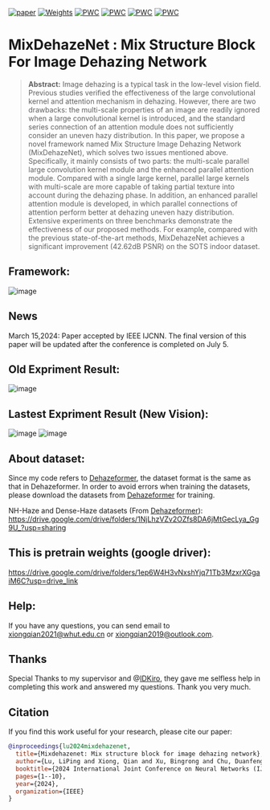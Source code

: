 [![paper](https://img.shields.io/badge/arXiv-Paper-<COLOR>.svg)](https://doi.org/10.1109/IJCNN60899.2024.10651326)
[![Weights](https://img.shields.io/badge/GoogleDrive-Weights-yellow)](https://drive.google.com/drive/folders/1ep6W4H3vNxshYjq71Tb3MzxrXGgaiM6C?usp=drive_link)
[![PWC](https://img.shields.io/endpoint.svg?url=https://paperswithcode.com/badge/mixdehazenet-mix-structure-block-for-image/image-dehazing-on-sots-indoor)](https://paperswithcode.com/sota/image-dehazing-on-sots-indoor?p=mixdehazenet-mix-structure-block-for-image)
[![PWC](https://img.shields.io/endpoint.svg?url=https://paperswithcode.com/badge/mixdehazenet-mix-structure-block-for-image/image-dehazing-on-sots-outdoor)](https://paperswithcode.com/sota/image-dehazing-on-sots-outdoor?p=mixdehazenet-mix-structure-block-for-image)
[![PWC](https://img.shields.io/endpoint.svg?url=https://paperswithcode.com/badge/mixdehazenet-mix-structure-block-for-image/image-dehazing-on-reside-6k)](https://paperswithcode.com/sota/image-dehazing-on-reside-6k?p=mixdehazenet-mix-structure-block-for-image)
[![PWC](https://img.shields.io/endpoint.svg?url=https://paperswithcode.com/badge/mixdehazenet-mix-structure-block-for-image/image-dehazing-on-haze4k)](https://paperswithcode.com/sota/image-dehazing-on-haze4k?p=mixdehazenet-mix-structure-block-for-image)

# MixDehazeNet : Mix Structure Block For Image Dehazing Network

>**Abstract:**
Image dehazing is a typical task in the low-level vision field. Previous studies verified the effectiveness of the large convolutional kernel and attention mechanism in dehazing. However, there are two drawbacks: the multi-scale properties of an image are readily ignored when a large convolutional kernel is introduced, and the standard series connection of an attention module does not sufficiently consider an uneven hazy distribution. In this paper, we propose a novel framework named Mix Structure Image Dehazing Network (MixDehazeNet), which solves two issues mentioned above. Specifically, it mainly consists of two parts: the multi-scale parallel large convolution kernel module and the enhanced parallel attention module. Compared with a single large kernel, parallel large kernels with multi-scale are more capable of taking partial texture into account during the dehazing phase. In addition, an enhanced parallel attention module is developed, in which parallel connections of attention perform better at dehazing uneven hazy distribution. Extensive experiments on three benchmarks demonstrate the effectiveness of our proposed methods. For example, compared with the previous state-of-the-art methods, MixDehazeNet achieves a significant improvement (42.62dB PSNR) on the SOTS indoor dataset.

## Framework:
![image](https://github.com/AmeryXiong/MixDehazeNet/assets/102467128/885f69da-ab72-4c9c-8223-1b7425e98d3a)

## News
March 15,2024: Paper accepted by IEEE IJCNN. The final version of this paper will be updated after the conference is completed on July 5. 

## Old Expriment Result:
![image](https://github.com/AmeryXiong/MixDehazeNet/assets/102467128/5d087804-0b5c-4232-8f73-8296de5b8374)

## Lastest Expriment Result (New Vision):
![image](https://github.com/AmeryXiong/MixDehazeNet/assets/102467128/e5df99e5-37f2-4a83-83bf-ca270a5d7e14)
![image](https://github.com/AmeryXiong/MixDehazeNet/assets/102467128/1e59ce32-75f8-4d3f-8f63-8766524af540)

## About dataset:
Since my code refers to [Dehazeformer](https://github.com/IDKiro/DehazeFormer#vision-transformers-for-single-image-dehazing), the dataset format is the same as that in Dehazeformer. In order to avoid errors when training the datasets, please download the datasets from [Dehazeformer](https://github.com/IDKiro/DehazeFormer#vision-transformers-for-single-image-dehazing) for training.

NH-Haze and Dense-Haze datasets (From [Dehazeformer](https://github.com/IDKiro/DehazeFormer#vision-transformers-for-single-image-dehazing)):
https://drive.google.com/drive/folders/1NjLhzVZv2OZfs8DA6jMtGecLya_Gg9U_?usp=sharing

## This is pretrain weights (google driver):
https://drive.google.com/drive/folders/1ep6W4H3vNxshYjq71Tb3MzxrXGgaiM6C?usp=drive_link

## Help:
If you have any questions, you can send email to xiongqian2021@whut.edu.cn or xiongqian2019@outlook.com.

## Thanks
Special Thanks to my supervisor and @[IDKiro](https://github.com/IDKiro), they gave me selfless help in completing this work and answered my questions. Thank you very much.

## Citation
If you find this work useful for your research, please cite our paper:
```bibtex
@inproceedings{lu2024mixdehazenet,
  title={Mixdehazenet: Mix structure block for image dehazing network},
  author={Lu, LiPing and Xiong, Qian and Xu, Bingrong and Chu, Duanfeng},
  booktitle={2024 International Joint Conference on Neural Networks (IJCNN)},
  pages={1--10},
  year={2024},
  organization={IEEE}
}
```

